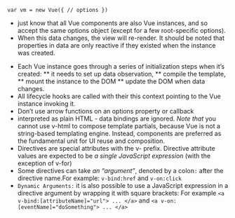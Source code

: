 `var vm = new Vue({ // options })`

- just know that all Vue components are also Vue instances, and so accept the same options object (except for a few root-specific options).
- When this data changes, the view will re-render. It should be noted that properties in data are only reactive if they existed when the instance was created.

* Each Vue instance goes through a series of initialization steps when it’s created:
  ** it needs to set up data observation,
  ** compile the template,
  ** mount the instance to the DOM
  ** update the DOM when data changes.
* All lifecycle hooks are called with their this context pointing to the Vue instance invoking it.
* Don’t use arrow functions on an options property or callback
* interpreted as plain HTML - data bindings are ignored. _Note that_ you cannot use v-html to compose template partials, because Vue is not a string-based templating engine. Instead, components are preferred as the fundamental unit for UI reuse and composition.
* Directives are special attributes with the v- prefix. Directive attribute values are expected to be _a single JavaScript expression_ (with the exception of v-for)
* Some directives can take _an “argument”_, denoted by a colon`:` after the directive name.For example: `v-bind:href` and `v-on:click`
* `Dynamic Arguments:` it is also possible to use a JavaScript expression in a directive argument by wrapping it with square brackets: For example `<a v-bind:[attributeName]="url"> ... </a>` and `<a v-on:[eventName]="doSomething"> ... </a>`
